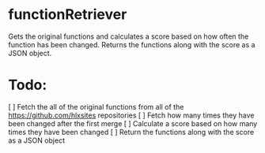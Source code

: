 # functionRetriever
Gets the original functions and calculates a score based on how often the function has been changed. Returns the functions along with the score as a JSON object.

# Todo:
[ ] Fetch the all of the original functions from all of the https://github.com/hlxsites repositories
[ ] Fetch how many times they have been changed after the first merge
[ ] Calculate a score based on how many times they have been changed
[ ] Return the functions along with the score as a JSON object 
